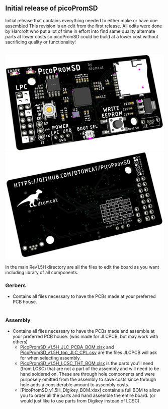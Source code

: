 ## Initial release of picoPromSD
Initial release that contains everything needed to either make or have one assembled
This revision is an edit from the first release.  All edits were done by Harcroft who put a lot of time in effort into find same quality alternate parts at lower costs so picoPromSD could be build at a lower cost without sacrificing quality or functionality! <br><br>

![picoPromSD](PicoPromSD_v1.5H_3D_front.png)<br>
![picoPromSD](PicoPromSD_v1.5H_3D_back.png)<br>


In the main Rev1.5H directory are all the files to edit the board as you want including library of all components.

### Gerbers
- Contains all files necessary to have the PCBs made at your preferred PCB house.<br><br>


### Assembly
- Contains all files necessary to have the PCBs made and assemble at your preferred PCB house. (was made for JLCPCB, but may work with others)
    - [PicoPromSD_v1.5H_JLC_PCBA_BOM.xlsx](Assembly/PicoPromSD_v1.5H_JLC_PCBA_BOM.xlsx) and [PicoPromSD_v1.5H_top_JLC_CPL.csv](Assembly/PicoPromSD_v1.5H_top_JLC_CPL.csv) are the files JLCPCB will ask for when selecting assembly.
    - [PicoPromSD_v1.5H_LCSC_THT_BOM.xlsx](Assembly/PicoPromSD_v1.5H_LCSC_THT_BOM.xlsx) is the parts you'll need (from LCSC) that are not a part of the assembly and will need to be hand soldered on.  These are through hole components and were purposely omitted from the assembly to save costs since through hole adds a considerable amount to assembly costs.
    - [PicoPromSD_v1.5H_Digikey_BOM.xlsx] contains a full BOM to allow you to order all the parts and hand assemble the entire board. (or would just like to use parts from Digikey instead of LCSC).